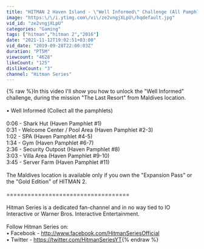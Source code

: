 ```yaml
---
title: "HITMAN 2 Haven Island - \"Well Informed\" Challenge (All Pamphlets)"
image: "https:\/\/i.ytimg.com\/vi\/ze2vngjXLpU\/hqdefault.jpg"
vid_id: "ze2vngjXLpU"
categories: "Gaming"
tags: ["hitman","hitman 2","2016"]
date: "2021-11-12T19:02:51+03:00"
vid_date: "2019-09-28T22:00:03Z"
duration: "PT5M"
viewcount: "4628"
likeCount: "125"
dislikeCount: "3"
channel: "Hitman Series"
---
```

{% raw %}In this video I'll show you how to unlock the &quot;Well Informed&quot; challenge, during the mission &quot;The Last Resort&quot; from Maldives location. <br /><br />• Well Informed (Collect all the pamphlets)<br /><br />0:06 - Shark Hut (Haven Pamphlet #1)<br />0:31 - Welcome Center / Pool Area (Haven Pamphlet #2-3)<br />1:02 - SPA (Haven Pamphlet #4-5)<br />1:34 - Gym (Haven Pamphlet #6-7)<br />2:36 - Security Outpost (Haven Pamphlet #8)<br />3:03 - Villa Area (Haven Pamphlet #9-10)<br />3:45 - Server Farm (Haven Pamphlet #11)<br /><br />The Maldives location is available only if you own the &quot;Expansion Pass&quot; or the &quot;Gold Edition&quot; of HITMAN 2.<br /><br />=================================== <br /><br />Hitman Series is a dedicated fan-channel and in no way tied to IO Interactive or Warner Bros. Interactive Entertainment.<br /><br />Follow Hitman Series on:<br />• Facebook - <a rel="nofollow" target="blank" href="http://www.facebook.com/HitmanSeriesOfficial">http://www.facebook.com/HitmanSeriesOfficial</a><br />• Twitter - <a rel="nofollow" target="blank" href="https://twitter.com/HitmanSeriesYT">https://twitter.com/HitmanSeriesYT</a>{% endraw %}
